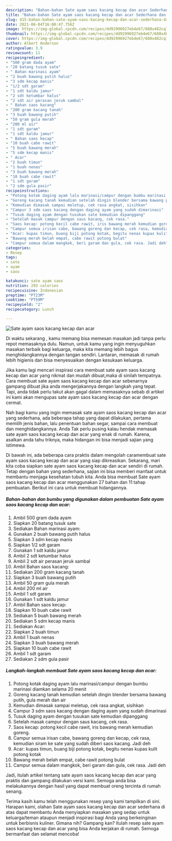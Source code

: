 ```yaml
---
description: "Bahan-bahan Sate ayam saos kacang kecap dan acar Sederhana dan Mudah Dibuat"
title: "Bahan-bahan Sate ayam saos kacang kecap dan acar Sederhana dan Mudah Dibuat"
slug: 415-bahan-bahan-sate-ayam-saos-kacang-kecap-dan-acar-sederhana-dan-mudah-dibuat
date: 2021-06-04T16:00:47.756Z
image: https://img-global.cpcdn.com/recipes/dd92996927eb4e67/680x482cq70/sate-ayam-saos-kacang-kecap-dan-acar-foto-resep-utama.jpg
thumbnail: https://img-global.cpcdn.com/recipes/dd92996927eb4e67/680x482cq70/sate-ayam-saos-kacang-kecap-dan-acar-foto-resep-utama.jpg
cover: https://img-global.cpcdn.com/recipes/dd92996927eb4e67/680x482cq70/sate-ayam-saos-kacang-kecap-dan-acar-foto-resep-utama.jpg
author: Albert Anderson
ratingvalue: 3.9
reviewcount: 11
recipeingredient:
- "500 gram dada ayam"
- "20 batang tusuk sate"
- " Bahan marinasi ayam"
- "2 buah bawang putih halus"
- "3 sdm kecap manis"
- "1/2 sdt garam"
- "1 sdt kaldu jamur"
- "2 sdt ketumbar halus"
- "2 sdt air perasan jeruk sambal"
- " Bahan saos kacang"
- "200 gram kacang tanah"
- "3 buah bawang putih"
- "50 gram gula merah"
- "200 ml air"
- "1 sdt garam"
- "1 sdt kaldu jamur"
- " Bahan saos kecap"
- "10 buah cabe rawit"
- "5 buah bawang merah"
- "5 sdm kecap manis"
- " Acar"
- "2 buah timun"
- "1 buah nenas"
- "3 buah bawang merah"
- "10 buah cabe rawit"
- "1 sdt garam"
- "2 sdm gula pasir"
recipeinstructions:
- "Potong kotak daging ayam lalu marinasi/campur dengan bumbu marinasi diamkan selama 20 menit"
- "Goreng kacang tanah kemudian setelah dingin blender bersama bawang putih, gula merah dan air"
- "Kemudian dimasak sampai meletup, cek rasa angkat, sisihkan"
- "Campur 3 sdm saos kacang dengan daging ayam yang sudah dimarinasi"
- "Tusuk daging ayam dengan tusukan sate kemudian dipanggang"
- "Setelah masak campur dengan saus kacang, cek rasa."
- "Saos kecap: potong kecil cabe rawit, iris bawang merah kemudian goreng."
- "Campur semua irisan cabe, bawang goreng dan kecap, cek rasa, kemudian siram ke sate yang sudah diberi saos kacang. Jadi deh"
- "Acar: kupas timun, buang biji potong kotak, begitu nenas kupas kulit potong kotak"
- "Bawang merah belah empat, cabe rawit potong bulat"
- "Campur semua dalam mangkok, beri garam dan gula, cek rasa. Jadi deh"
categories:
- Resep
tags:
- sate
- ayam
- saos

katakunci: sate ayam saos 
nutrition: 293 calories
recipecuisine: Indonesian
preptime: "PT23M"
cooktime: "PT59M"
recipeyield: "2"
recipecategory: Lunch

---
```



![Sate ayam saos kacang kecap dan acar](https://img-global.cpcdn.com/recipes/dd92996927eb4e67/680x482cq70/sate-ayam-saos-kacang-kecap-dan-acar-foto-resep-utama.jpg)

Di waktu  sekarang , kamu memang bisa memesan masakan jadi tanpa perlu repot memasaknya dulu. Namun, untuk kamu yang ingin menyuguhkan masakan terbaik bagi keluarga, maka kita memang lebih bagus menghidangkannya dengan tangan sendiri. Lantaran, memasak di rumah lebih higienis dan bisa menyesuaikan dengan kesukaan keluarga.

Jika kamu lagi mencari inspirasi cara membuat sate ayam saos kacang kecap dan acar yang nikmat dan mudah dibuat,maka di sinilah tempatnya. Cara membuat sate ayam saos kacang kecap dan acar  sebenarnya gampang dibuat jika anda mengerjakannya dengan langkah yang tepat. Tapi, anda tidak perlu takut akan gagal dalam memasaknya 
sebab di artikel ini kami akan mengupas sate ayam saos kacang kecap dan acar dengan cermat.  



Nah bagi kamu yang ingin memasak sate ayam saos kacang kecap dan acar yang sederhana, ada beberapa tahap yang dapat dilakukan, pertama memilih jenis bahan, lalu penentuan bahan segar, sampai cara membuat dan menghidangkannya. Anda Tak perlu pusing kalau hendak memasak sate ayam saos kacang kecap dan acar yang enak di rumah. Karena, asalkan anda  tahu triknya, maka hidangan ini bisa menjadi sajian yang istimewa.

Di bawah ini, ada beberapa cara praktis  dalam mengolah caramembuat sate ayam saos kacang kecap dan acar yang siap dikreasikan. Sekarang, mari kita coba siapkan sate ayam saos kacang kecap dan acar sendiri di rumah. Tetap dengan bahan yang sederhana, sajian ini bisa memberi manfaat untuk membantu menjaga kesehatan tubuh kita. Anda bisa membuat Sate ayam saos kacang kecap dan acar menggunakan 27 bahan dan 11 tahap pembuatan. Berikut ini cara untuk membuat hidangannya.

<!--inarticleads1-->

##### Bahan-bahan dan bumbu yang digunakan dalam pembuatan Sate ayam saos kacang kecap dan acar:

1. Ambil 500 gram dada ayam
1. Siapkan 20 batang tusuk sate
1. Sediakan  Bahan marinasi ayam:
1. Gunakan 2 buah bawang putih halus
1. Siapkan 3 sdm kecap manis
1. Siapkan 1/2 sdt garam
1. Gunakan 1 sdt kaldu jamur
1. Ambil 2 sdt ketumbar halus
1. Ambil 2 sdt air perasan jeruk sambal
1. Ambil  Bahan saos kacang:
1. Sediakan 200 gram kacang tanah
1. Siapkan 3 buah bawang putih
1. Ambil 50 gram gula merah
1. Ambil 200 ml air
1. Ambil 1 sdt garam
1. Gunakan 1 sdt kaldu jamur
1. Ambil  Bahan saos kecap:
1. Siapkan 10 buah cabe rawit
1. Sediakan 5 buah bawang merah
1. Sediakan 5 sdm kecap manis
1. Sediakan  Acar:
1. Siapkan 2 buah timun
1. Ambil 1 buah nenas
1. Siapkan 3 buah bawang merah
1. Siapkan 10 buah cabe rawit
1. Ambil 1 sdt garam
1. Sediakan 2 sdm gula pasir




<!--inarticleads2-->

##### Langkah-langkah membuat Sate ayam saos kacang kecap dan acar:

1. Potong kotak daging ayam lalu marinasi/campur dengan bumbu marinasi diamkan selama 20 menit
1. Goreng kacang tanah kemudian setelah dingin blender bersama bawang putih, gula merah dan air
1. Kemudian dimasak sampai meletup, cek rasa angkat, sisihkan
1. Campur 3 sdm saos kacang dengan daging ayam yang sudah dimarinasi
1. Tusuk daging ayam dengan tusukan sate kemudian dipanggang
1. Setelah masak campur dengan saus kacang, cek rasa.
1. Saos kecap: potong kecil cabe rawit, iris bawang merah kemudian goreng.
1. Campur semua irisan cabe, bawang goreng dan kecap, cek rasa, kemudian siram ke sate yang sudah diberi saos kacang. Jadi deh
1. Acar: kupas timun, buang biji potong kotak, begitu nenas kupas kulit potong kotak
1. Bawang merah belah empat, cabe rawit potong bulat
1. Campur semua dalam mangkok, beri garam dan gula, cek rasa. Jadi deh




Jadi, itulah artikel tentang  sate ayam saos kacang kecap dan acar  yang praktis dan gampang dilakukan versi kami. Semoga anda bisa melakukannya dengan hasil yang dapat membuat oreng tercinta di rumah senang. 

Terima kasih kamu telah menggunakan resep yang kami tampilkan di sini. Harapan kami, olahan  Sate ayam saos kacang kecap dan acar sederhana di atas dapat membantu Anda menyiapkan masakan yang sedap untuk keluarga/teman ataupun menjadi inspirasi bagi Anda yang berkeinginan untuk berbisnis kuliner. Gimana nih? Gampang kan? Itulah resep sate ayam saos kacang kecap dan acar yang bisa Anda kerjakan di rumah. Semoga bermanfaat dan selamat mencoba!

